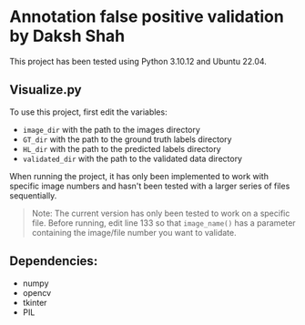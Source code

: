 # Annotation false positive validation by Daksh Shah
This project has been tested using Python 3.10.12 and Ubuntu 22.04.

## Visualize.py
To use this project, first edit the variables:
- `image_dir` with the path to the images directory
- `GT_dir` with the path to the ground truth labels directory
- `HL_dir` with the path to the predicted labels directory
- `validated_dir` with the path to the validated data directory

When running the project, it has only been implemented to work with specific image numbers and hasn't been tested with a larger series of files sequentially. 

> Note: The current version has only been tested to work on a specific file. Before running, edit line 133 so that `image_name()` has a parameter containing the image/file number you want to validate.
## Dependencies:
- numpy
- opencv
- tkinter
- PIL